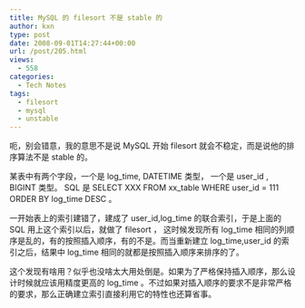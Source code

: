 ```yaml
---
title: MySQL 的 filesort 不是 stable 的
author: kxn
type: post
date: 2008-09-01T14:27:44+00:00
url: /post/205.html
views:
  - 558
categories:
  - Tech Notes
tags:
  - filesort
  - mysql
  - unstable
---
```


呃，别会错意，我的意思不是说 MySQL 开始 filesort 就会不稳定，而是说他的排序算法不是 stable 的。

某表中有两个字段，一个是 log_time, DATETIME 类型， 一个是 user_id , BIGINT 类型。 SQL 是 SELECT XXX FROM xx_table WHERE user_id = 111 ORDER BY log_time DESC 。

一开始表上的索引建错了，建成了 user_id,log_time 的联合索引，于是上面的 SQL 用上这个索引以后，就做了 filesort ， 这时候发现所有 log_time 相同的列顺序是乱的，有的按照插入顺序，有的不是。而当重新建立 log_time,user_id 的索引之后，结果中 log_time 相同的就都是按照插入顺序来排序的了。

这个发现有啥用？似乎也没啥太大用处倒是。如果为了严格保持插入顺序，那么设计时候就应该用精度更高的 log_time 。不过如果对插入顺序的要求不是非常严格的要求，那么正确建立索引直接利用它的特性也还算省事。
